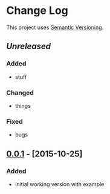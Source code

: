 # Change Log
This project uses [Semantic Versioning](http://semver.org/).

## *Unreleased*
### Added
- stuff

### Changed
- things

### Fixed
- bugs

## [0.0.1](https://github.com/mgk/thingamon/releases/tag/v0.0.1) - [2015-10-25]
### Added
- initial working version with example
